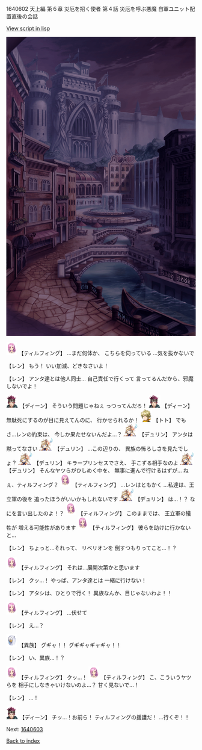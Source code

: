 1640602 天上編 第６章 災厄を招く使者 第４話 災厄を呼ぶ悪魔 自軍ユニット配置直後の会話

[View script in lisp](../scripts/1640602.txt)

![006_town_TotalEclipse.png](../images/backgrounds/006_town_TotalEclipse.png)

<img src="../images/units/101411.png" alt="101411.png" height="34"/>
【ティルフィング】
…まだ何体か、
こちらを伺っている
…気を抜かないで

【レン】
もう！
いい加減、どきなさいよ！

【レン】
アンタ達とは他人同士…
自己責任で行くって
言ってるんだから、邪魔しないでよ！

<img src="../images/units/6.png" alt="6.png" height="34"/>
【ディーン】
そういう問題じゃねぇ
っつってんだろ！

<img src="../images/units/6.png" alt="6.png" height="34"/>
【ディーン】
無駄死にするのが目に見えてんのに、
行かせられるか！

<img src="../images/units/4.png" alt="4.png" height="34"/>
【トト】
でもさ…レンの約束は、
今しか果たせないんだよ…？

<img src="../images/units/0.png" alt="0.png" height="34"/>
【デュリン】
アンタは黙ってなさい

<img src="../images/units/0.png" alt="0.png" height="34"/>
【デュリン】
…この辺りの、
異族の怖ろしさを見たでしょ？

<img src="../images/units/0.png" alt="0.png" height="34"/>
【デュリン】
キラープリンセスでさえ、
手こずる相手なのよ

<img src="../images/units/0.png" alt="0.png" height="34"/>
【デュリン】
そんなヤツらがひしめく中を、
無事に進んで行けるはずが…
ねぇ、ティルフィング？

<img src="../images/units/101411.png" alt="101411.png" height="34"/>
【ティルフィング】
…レンはともかく
…私達は、王立軍の後を
追ったほうがいいかもしれないです

<img src="../images/units/0.png" alt="0.png" height="34"/>
【デュリン】
は…！？
なにを言い出したのよ！？

<img src="../images/units/101411.png" alt="101411.png" height="34"/>
【ティルフィング】
このままでは、
王立軍の犠牲が
増える可能性があります

<img src="../images/units/101411.png" alt="101411.png" height="34"/>
【ティルフィング】
彼らを助けに行かないと…

【レン】
ちょっと…それって、
リベリオンを
倒すつもりってこと…！？

<img src="../images/units/101411.png" alt="101411.png" height="34"/>
【ティルフィング】
それは…展開次第かと思います

【レン】
クッ…！
やっぱ、アンタ達とは
一緒に行けない！

【レン】
アタシは、ひとりで行く！
異族なんか、目じゃないわよ！！

<img src="../images/units/101411.png" alt="101411.png" height="34"/>
【ティルフィング】
…伏せて

【レン】
え…？

<img src="../images/units/810004.png" alt="810004.png" height="34"/>
【異族】
グギャ！！
グギギャギャギャ！！

【レン】
い、異族…！？

<img src="../images/units/101411.png" alt="101411.png" height="34"/>
【ティルフィング】
クッ…！

<img src="../images/units/101411.png" alt="101411.png" height="34"/>
【ティルフィング】
こ、こういうヤツらを
相手にしなきゃいけないのよ…？
甘く見ないで…！

【レン】
…！

<img src="../images/units/6.png" alt="6.png" height="34"/>
【ディーン】
チッ…！お前ら！
ティルフィングの援護だ！
…行くぞ！！


Next: [1640603](1640603.md)

[Back to index](index.md)
